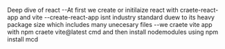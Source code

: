 Deep dive of react
--At first we create or initilaize react with craete-react-app and vite
--create-react-app isnt industry standard duew to its heavy package size which includes many unecesary files
--we craete vite app with npm craete vite@latest cmd and then install nodemodules using npm install mcd